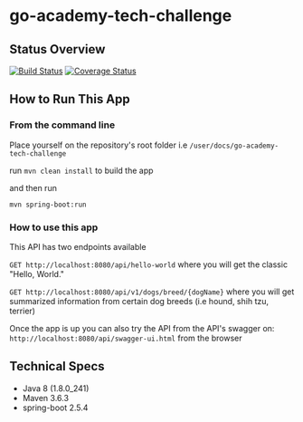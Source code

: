 # go-academy-tech-challenge

## Status Overview 

[![Build Status](https://app.travis-ci.com/jonathan-briceno/go-academy-tech-challenge.svg?branch=main)](https://app.travis-ci.com/jonathan-briceno/go-academy-tech-challenge) [![Coverage Status](https://coveralls.io/repos/github/jonathan-briceno/go-academy-tech-challenge/badge.svg)](https://coveralls.io/github/jonathan-briceno/go-academy-tech-challenge)

## How to Run This App 

### From the command line 

Place yourself on the repository's root folder i.e ```/user/docs/go-academy-tech-challenge```

run ```mvn clean install``` to build the app 

and then run 

```mvn spring-boot:run```

### How to use this app 

This API has two endpoints available

```GET http://localhost:8080/api/hello-world``` where you will get the classic "Hello, World."

```GET http://localhost:8080/api/v1/dogs/breed/{dogName}``` where you will get summarized information from certain dog breeds (i.e hound, shih tzu, terrier)  

Once the app is up you can also try the API from the API's swagger on: ```http://localhost:8080/api/swagger-ui.html``` from the browser 

## Technical Specs

- Java 8 (1.8.0_241)
- Maven 3.6.3 
- spring-boot 2.5.4